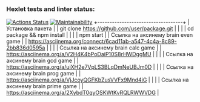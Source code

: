 ### Hexlet tests and linter status:

[![Actions Status](https://github.com/Kitovskiy64/frontend-project-44/actions/workflows/hexlet-check.yml/badge.svg)](https://github.com/Kitovskiy64/frontend-project-44/actions)
[![Maintainability](https://api.codeclimate.com/v1/badges/c5788dac313bf22fe142/maintainability)](https://codeclimate.com/github/Kitovskiy64/frontend-project-44/maintainability)
+-----------------------------------+
| Установка пакета |
| git clone https://github.com/user/package.git |
| |
| cd package && npm install |
| |
| npm start |
| Ссылка на аксинему brain even game |
| https://asciinema.org/connect/6cad11ab-a547-4c4a-8c89-2bb836d0595a |
| |
| Ссылка на аксинему brain calc game |
| https://asciinema.org/a/V2H4K4bPoDaiP10S8rHWDggMU |
| |
| Ссылка на аксинему brain gcd game |
| https://asciinema.org/a/uiXH2e7VpLS3BLqDmNeUBJm0D |
| |
| Ссылка на аксинему brain prog game |
| https://asciinema.org/a/VjJcoyQGFKbZusVVFx9Mnd4iG |
| |
| Ссылка на аксинему brain prime game |
| https://asciinema.org/a/2XybdT0qyOSKWtKvRQLRWWVDG |
